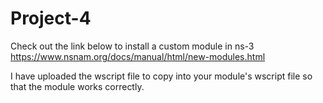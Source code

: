 # Project-4

Check out the link below to install a custom module in ns-3
https://www.nsnam.org/docs/manual/html/new-modules.html

I have uploaded the wscript file to copy into your module's wscript file so that the module works correctly.
